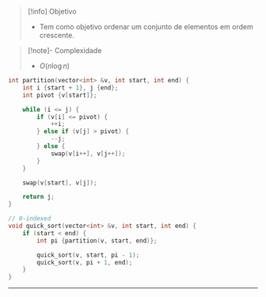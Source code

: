 > [!info] Objetivo
> - Tem como objetivo ordenar um conjunto de elementos em ordem crescente.

>[!note]- Complexidade
>- $O(n \log n)$

```cpp
int partition(vector<int> &v, int start, int end) {
	int i {start + 1}, j {end};
	int pivot {v[start]};

	while (i <= j) {
		if (v[i] <= pivot) {
			++i;
		} else if (v[j] > pivot) {
			--j;
		} else {
			swap(v[i++], v[j++]);
		}
	}

	swap(v[start], v[j]);

	return j;
}

// 0-indexed
void quick_sort(vector<int> &v, int start, int end) {
	if (start < end) {
		int pi {partition(v, start, end)};

		quick_sort(v, start, pi - 1);
		quick_sort(v, pi + 1, end);
	}
}
```

---